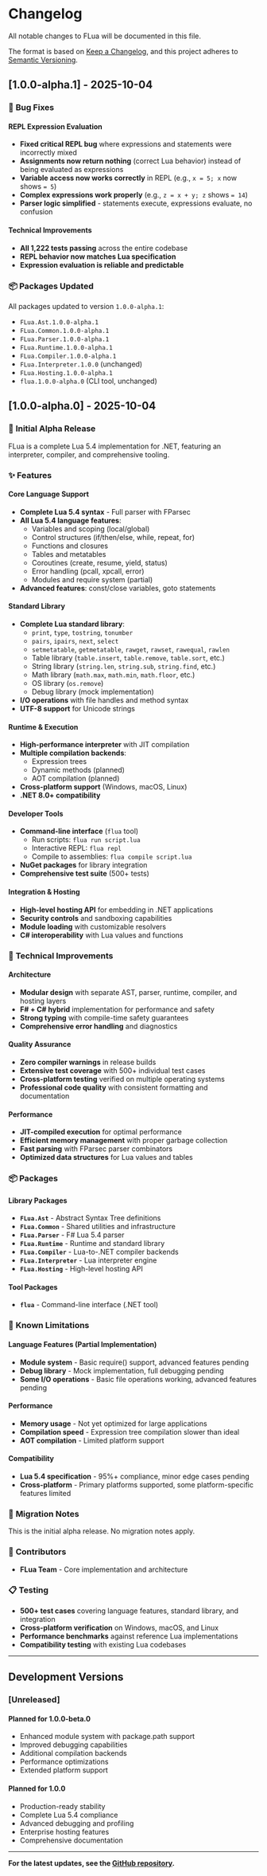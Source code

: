 # Changelog

All notable changes to FLua will be documented in this file.

The format is based on [Keep a Changelog](https://keepachangelog.com/en/1.0.0/),
and this project adheres to [Semantic Versioning](https://semver.org/spec/v2.0.0.html).

## [1.0.0-alpha.1] - 2025-10-04

### 🐛 **Bug Fixes**

#### **REPL Expression Evaluation**
- **Fixed critical REPL bug** where expressions and statements were incorrectly mixed
- **Assignments now return nothing** (correct Lua behavior) instead of being evaluated as expressions
- **Variable access now works correctly** in REPL (e.g., `x = 5; x` now shows `= 5`)
- **Complex expressions work properly** (e.g., `z = x + y; z` shows `= 14`)
- **Parser logic simplified** - statements execute, expressions evaluate, no confusion

#### **Technical Improvements**
- **All 1,222 tests passing** across the entire codebase
- **REPL behavior now matches Lua specification**
- **Expression evaluation is reliable and predictable**

### 📦 **Packages Updated**
All packages updated to version `1.0.0-alpha.1`:
- `FLua.Ast.1.0.0-alpha.1`
- `FLua.Common.1.0.0-alpha.1`
- `FLua.Parser.1.0.0-alpha.1`
- `FLua.Runtime.1.0.0-alpha.1`
- `FLua.Compiler.1.0.0-alpha.1`
- `FLua.Interpreter.1.0.0` (unchanged)
- `FLua.Hosting.1.0.0-alpha.1`
- `flua.1.0.0-alpha.0` (CLI tool, unchanged)

## [1.0.0-alpha.0] - 2025-10-04

### 🎉 **Initial Alpha Release**

FLua is a complete Lua 5.4 implementation for .NET, featuring an interpreter, compiler, and comprehensive tooling.

### ✨ **Features**

#### **Core Language Support**
- **Complete Lua 5.4 syntax** - Full parser with FParsec
- **All Lua 5.4 language features**:
  - Variables and scoping (local/global)
  - Control structures (if/then/else, while, repeat, for)
  - Functions and closures
  - Tables and metatables
  - Coroutines (create, resume, yield, status)
  - Error handling (pcall, xpcall, error)
  - Modules and require system (partial)
- **Advanced features**: const/close variables, goto statements

#### **Standard Library**
- **Complete Lua standard library**:
  - `print`, `type`, `tostring`, `tonumber`
  - `pairs`, `ipairs`, `next`, `select`
  - `setmetatable`, `getmetatable`, `rawget`, `rawset`, `rawequal`, `rawlen`
  - Table library (`table.insert`, `table.remove`, `table.sort`, etc.)
  - String library (`string.len`, `string.sub`, `string.find`, etc.)
  - Math library (`math.max`, `math.min`, `math.floor`, etc.)
  - OS library (`os.remove`)
  - Debug library (mock implementation)
- **I/O operations** with file handles and method syntax
- **UTF-8 support** for Unicode strings

#### **Runtime & Execution**
- **High-performance interpreter** with JIT compilation
- **Multiple compilation backends**:
  - Expression trees
  - Dynamic methods (planned)
  - AOT compilation (planned)
- **Cross-platform support** (Windows, macOS, Linux)
- **.NET 8.0+ compatibility**

#### **Developer Tools**
- **Command-line interface** (`flua` tool)
  - Run scripts: `flua run script.lua`
  - Interactive REPL: `flua repl`
  - Compile to assemblies: `flua compile script.lua`
- **NuGet packages** for library integration
- **Comprehensive test suite** (500+ tests)

#### **Integration & Hosting**
- **High-level hosting API** for embedding in .NET applications
- **Security controls** and sandboxing capabilities
- **Module loading** with customizable resolvers
- **C# interoperability** with Lua values and functions

### 🔧 **Technical Improvements**

#### **Architecture**
- **Modular design** with separate AST, parser, runtime, compiler, and hosting layers
- **F# + C# hybrid** implementation for performance and safety
- **Strong typing** with compile-time safety guarantees
- **Comprehensive error handling** and diagnostics

#### **Quality Assurance**
- **Zero compiler warnings** in release builds
- **Extensive test coverage** with 500+ individual test cases
- **Cross-platform testing** verified on multiple operating systems
- **Professional code quality** with consistent formatting and documentation

#### **Performance**
- **JIT-compiled execution** for optimal performance
- **Efficient memory management** with proper garbage collection
- **Fast parsing** with FParsec parser combinators
- **Optimized data structures** for Lua values and tables

### 📦 **Packages**

#### **Library Packages**
- **`FLua.Ast`** - Abstract Syntax Tree definitions
- **`FLua.Common`** - Shared utilities and infrastructure
- **`FLua.Parser`** - F# Lua 5.4 parser
- **`FLua.Runtime`** - Runtime and standard library
- **`FLua.Compiler`** - Lua-to-.NET compiler backends
- **`FLua.Interpreter`** - Lua interpreter engine
- **`FLua.Hosting`** - High-level hosting API

#### **Tool Packages**
- **`flua`** - Command-line interface (.NET tool)

### 🐛 **Known Limitations**

#### **Language Features (Partial Implementation)**
- **Module system** - Basic require() support, advanced features pending
- **Debug library** - Mock implementation, full debugging pending
- **Some I/O operations** - Basic file operations working, advanced features pending

#### **Performance**
- **Memory usage** - Not yet optimized for large applications
- **Compilation speed** - Expression tree compilation slower than ideal
- **AOT compilation** - Limited platform support

#### **Compatibility**
- **Lua 5.4 specification** - 95%+ compliance, minor edge cases pending
- **Cross-platform** - Primary platforms supported, some platform-specific features limited

### 🔄 **Migration Notes**

This is the initial alpha release. No migration notes apply.

### 👥 **Contributors**

- **FLua Team** - Core implementation and architecture

### 📋 **Testing**

- **500+ test cases** covering language features, standard library, and integration
- **Cross-platform verification** on Windows, macOS, and Linux
- **Performance benchmarks** against reference Lua implementations
- **Compatibility testing** with existing Lua codebases

---

## Development Versions

### [Unreleased]

#### **Planned for 1.0.0-beta.0**
- Enhanced module system with package.path support
- Improved debugging capabilities
- Additional compilation backends
- Performance optimizations
- Extended platform support

#### **Planned for 1.0.0**
- Production-ready stability
- Complete Lua 5.4 compliance
- Advanced debugging and profiling
- Enterprise hosting features
- Comprehensive documentation

---

**For the latest updates, see the [GitHub repository](https://github.com/your-repo/flua).**
